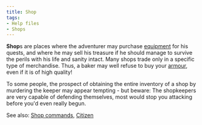 ```yaml
---
title: Shop
tags:
- Help files
- Shops
---
```


**Shop**s are places where the adventurer may purchase
[equipment](equipment "wikilink") for his quests, and where he may sell
his treasure if he should manage to survive the perils with his life and
sanity intact. Many shops trade only in a specific type of merchandise.
Thus, a baker may well refuse to buy your [armour](armour "wikilink"),
even if it is of high quality!

To some people, the prospect of obtaining the entire inventory of a shop
by murdering the keeper may appear tempting - but beware: The
shopkeepers are very capable of defending themselves, most would stop
you attacking before you'd even really begun.

See also: [Shop commands](Shop_commands "wikilink"),
[Citizen](Citizen "wikilink")
